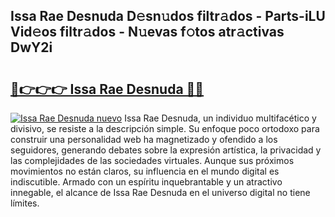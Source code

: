 ## Issa Rae Desnuda D𝚎sn𝚞dos filtr𝚊dos - Parts-iLU Vid𝚎os filtr𝚊dos - N𝚞evas f𝚘tos atr𝚊ctivas DwY2i

# <h2><a href="http://mb0keqr.tromn.icu/?c=Issa+Rae+Desnuda">🔗👉👉👉 Issa Rae Desnuda 🔗🔗</a></h2>

[![Issa Rae Desnuda nuevo](https://i.imgur.com/pEAQMta.gif)](http://mb0keqr.tromn.icu/?c=Issa+Rae+Desnuda)
Issa Rae Desnuda, un individuo multifacético y divisivo, se resiste a la descripción simple. Su enfoque poco ortodoxo para construir una personalidad web ha magnetizado y ofendido a los seguidores, generando debates sobre la expresión artística, la privacidad y las complejidades de las sociedades virtuales. Aunque sus próximos movimientos no están claros, su influencia en el mundo digital es indiscutible. Armado con un espíritu inquebrantable y un atractivo innegable, el alcance de Issa Rae Desnuda en el universo digital no tiene límites.
